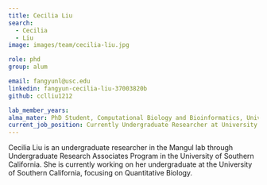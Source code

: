 ```yaml
---
title: Cecilia Liu
search:
  - Cecilia
  - Liu
image: images/team/cecilia-liu.jpg

role: phd
group: alum

email: fangyunl@usc.edu
linkedin: fangyun-cecilia-liu-37003820b
github: cclliu1212

lab_member_years:
alma_mater: PhD Student, Computational Biology and Bioinformatics, University of Southern California
current_job_position: Currently Undergraduate Researcher at University of Southern California
---
```


Cecilia Liu is an undergraduate researcher in the Mangul lab through Undergraduate Research Associates Program in the University of Southern California. She is currently working on her undergraduate at the University of Southern California, focusing on Quantitative Biology.
